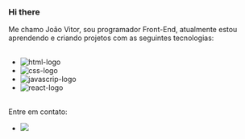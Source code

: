 ### Hi there
Me chamo João Vitor, sou programador Front-End, atualmente estou aprendendo e criando projetos com as seguintes tecnologias:
<br>
<br>

  - <img src="https://img.shields.io/badge/HTML5-E34F26?style=for-the-badge&logo=html5&logoColor=white" alt="html-logo"/>
  - <img src="https://img.shields.io/badge/CSS3-1572B6?style=for-the-badge&logo=css3&logoColor=white" alt="css-logo"/>
  - <img src="https://img.shields.io/badge/JavaScript-F7DF1E?style=for-the-badge&logo=javascript&logoColor=black" alt="javascrip-logo"/>
  - <img src="https://img.shields.io/badge/react%20os-0088CC?style=for-the-badge&logo=reactos&logoColor=white" alt="react-logo"/>
<br>
Entre em contato:
<br>

  - <a href="https://www.linkedin.com/in/jo%C3%A3o-vitor-da-silva-119646347/"> <img src="https://img.shields.io/badge/LinkedIn-0077B5?style=for-the-badge&logo=linkedin&logoColor=white"></a>
